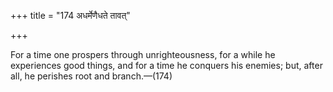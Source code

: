 +++
title = "174 अधर्मेणैधते तावत्"

+++

For a time one prospers through unrighteousness, for a while he experiences good things, and for a time he conquers his enemies; but, after all, he perishes root and branch.—(174)